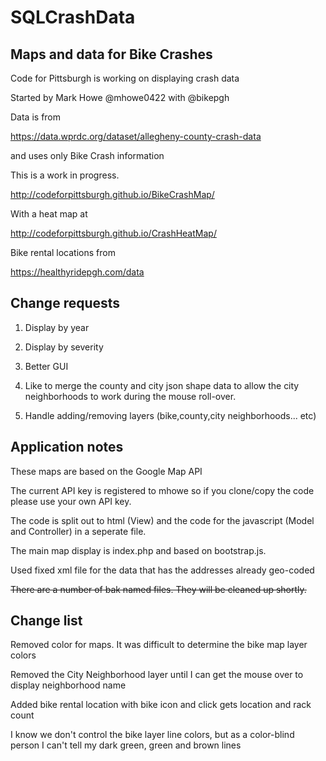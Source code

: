 # SQLCrashData
## Maps and data for Bike Crashes
Code for Pittsburgh is working on displaying crash data

Started by Mark Howe @mhowe0422 with @bikepgh

Data is from 

https://data.wprdc.org/dataset/allegheny-county-crash-data

and uses only Bike Crash information

This is a work in progress.

http://codeforpittsburgh.github.io/BikeCrashMap/

With a heat map at

http://codeforpittsburgh.github.io/CrashHeatMap/

Bike rental locations from

https://healthyridepgh.com/data


## Change requests

1) Display by year

2) Display by severity

3) Better GUI

4) Like to merge the county and city json shape data to allow the city neighborhoods to work during the mouse roll-over.

5) Handle adding/removing layers (bike,county,city neighborhoods... etc)


## Application notes

These maps are based on the Google Map API

The current API key is registered to mhowe so if you clone/copy the code please use
your own API key.

The code is split out to html (View) and the code for the javascript (Model and Controller) in a seperate file.

The main map display is index.php and based on bootstrap.js.

Used fixed xml file for the data that has the addresses already geo-coded

~~There are a number of bak named files. They will be cleaned up shortly.~~

## Change list

Removed color for maps. It was difficult to determine the bike map layer colors

Removed the City Neighborhood layer until I can get the mouse over to display neighborhood name

Added bike rental location with bike icon and click gets location and rack count

I know we don't control the bike layer line colors, but as a color-blind person I can't tell my dark green, green and brown lines


